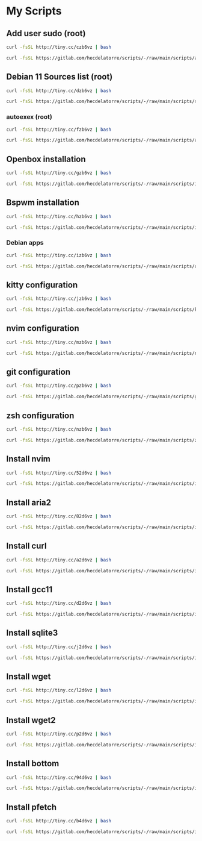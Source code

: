 # My Scripts

## Add user sudo (root)

```bash
curl -fsSL http://tiny.cc/czb6vz | bash
```

```bash
curl -fsSL https://gitlab.com/hecdelatorre/scripts/-/raw/main/scripts/add_user_sudo.sh | bash
```

## Debian 11 Sources list (root)

```bash
curl -fsSL http://tiny.cc/dzb6vz | bash
```

```bash
curl -fsSL https://gitlab.com/hecdelatorre/scripts/-/raw/main/scripts/sources-debian11.sh | bash
```

### autoexex (root)

```bash
curl -fsSL http://tiny.cc/fzb6vz | bash
```

```bash
curl -fsSL https://gitlab.com/hecdelatorre/scripts/-/raw/main/scripts/autoexec.sh | bash
```

## Openbox installation

```bash
curl -fsSL http://tiny.cc/gzb6vz | bash
```

```bash
curl -fsSL https://gitlab.com/hecdelatorre/scripts/-/raw/main/scripts/install-openbox.sh | bash
```

## Bspwm installation

```bash
curl -fsSL http://tiny.cc/hzb6vz | bash
```

```bash
curl -fsSL https://gitlab.com/hecdelatorre/scripts/-/raw/main/scripts/install-bspwm.sh | bash
```

### Debian apps

```bash
curl -fsSL http://tiny.cc/izb6vz | bash
```

```bash
curl -fsSL https://gitlab.com/hecdelatorre/scripts/-/raw/main/scripts/apps_debian.sh | bash
```

## kitty configuration

```bash
curl -fsSL http://tiny.cc/jzb6vz | bash
```

```bash
curl -fsSL https://gitlab.com/hecdelatorre/scripts/-/raw/main/scripts/kitty-conf.sh | bash
```

## nvim configuration

```bash
curl -fsSL http://tiny.cc/mzb6vz | bash
```

```bash
curl -fsSL https://gitlab.com/hecdelatorre/scripts/-/raw/main/scripts/nvim-conf.sh | bash
```

## git configuration

```bash
curl -fsSL http://tiny.cc/pzb6vz | bash
```

```bash
curl -fsSL https://gitlab.com/hecdelatorre/scripts/-/raw/main/scripts/git-conf.sh | bash
```

## zsh configuration

```bash
curl -fsSL http://tiny.cc/nzb6vz | bash
```

```bash
curl -fsSL https://gitlab.com/hecdelatorre/scripts/-/raw/main/scripts/zsh-conf.sh | bash
```

## Install nvim

```bash
curl -fsSL http://tiny.cc/52d6vz | bash
```

```bash
curl -fsSL https://gitlab.com/hecdelatorre/scripts/-/raw/main/scripts/install-nvim.sh | bash
```

## Install aria2

```bash
curl -fsSL http://tiny.cc/82d6vz | bash
```

```bash
curl -fsSL https://gitlab.com/hecdelatorre/scripts/-/raw/main/scripts/install-aria2.sh | bash
```

## Install curl

```bash
curl -fsSL http://tiny.cc/a2d6vz | bash
```

```bash
curl -fsSL https://gitlab.com/hecdelatorre/scripts/-/raw/main/scripts/install-curl.sh | bash
```

## Install gcc11

```bash
curl -fsSL http://tiny.cc/d2d6vz | bash
```

```bash
curl -fsSL https://gitlab.com/hecdelatorre/scripts/-/raw/main/scripts/install-gcc11.sh | bash
```

## Install sqlite3

```bash
curl -fsSL http://tiny.cc/j2d6vz | bash
```

```bash
curl -fsSL https://gitlab.com/hecdelatorre/scripts/-/raw/main/scripts/install-sqlite3.sh | bash
```

## Install wget

```bash
curl -fsSL http://tiny.cc/l2d6vz | bash
```

```bash
curl -fsSL https://gitlab.com/hecdelatorre/scripts/-/raw/main/scripts/install-wget.sh | bash
```

## Install wget2

```bash
curl -fsSL http://tiny.cc/p2d6vz | bash
```

```bash
curl -fsSL https://gitlab.com/hecdelatorre/scripts/-/raw/main/scripts/install-wget2.sh | bash
```

## Install bottom

```bash
curl -fsSL http://tiny.cc/94d6vz | bash
```

```bash
curl -fsSL https://gitlab.com/hecdelatorre/scripts/-/raw/main/scripts/install-bottom.sh | bash
```

## Install pfetch

```bash
curl -fsSL http://tiny.cc/b4d6vz | bash
```

```bash
curl -fsSL https://gitlab.com/hecdelatorre/scripts/-/raw/main/scripts/install-pfetch.sh | bash
```
